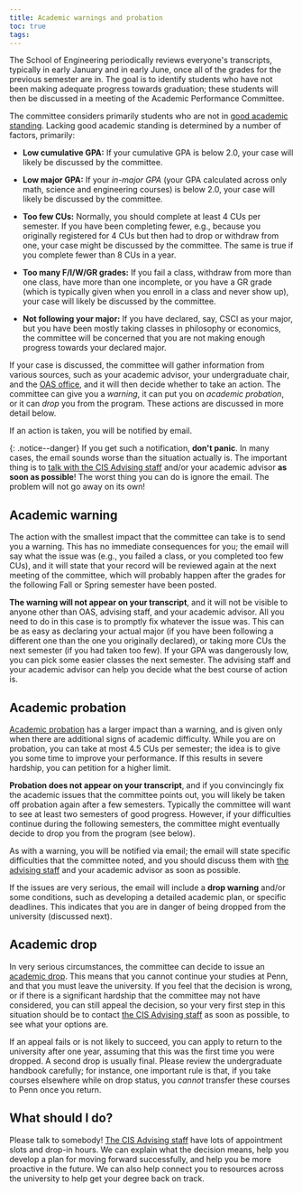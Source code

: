 ```yaml
---
title: Academic warnings and probation
toc: true
tags: 
---
```


The School of Engineering periodically reviews everyone's transcripts, typically in early January and in 
early June, once all of the grades for the previous semester are in. The goal is to identify students who
have not been making adequate progress towards graduation; these students will then be discussed in a 
meeting of the Academic Performance Committee.

The committee considers primarily students who are not in [good academic standing](https://ugrad.seas.upenn.edu/student-handbook/undergraduate-policies/minimum-performance-guidelines/). Lacking good academic standing is determined by a number of factors, primarily:

* **Low cumulative GPA:** If your cumulative GPA is below 2.0, your case will likely be discussed by the committee.
  
* **Low major GPA:** If your _in-major GPA_ (your GPA calculated across only math, science and engineering courses) is below 2.0, your case will likely be discussed by the committee.

* **Too few CUs:** Normally, you should complete at least 4 CUs per semester. If you have been completing
  fewer, e.g., because you originally registered for 4 CUs but then had to drop or withdraw from one, your case might be discussed by the committee. The same is true if you complete fewer than 8 CUs in a year.
  
* **Too many F/I/W/GR grades:** If you fail a class, withdraw from more than one class, have more 
  than one incomplete, or you have a GR grade (which is typically given when you enroll in a class and never show up), your case will likely be discussed by the committee.

* **Not following your major:** If you have declared, say, CSCI as your major, but you have been
  mostly taking classes in philosophy or economics, the committee will be concerned that you are not 
  making enough progress towards your declared major.

If your case is discussed, the committee will gather information from various sources, such as your academic advisor, your undergraduate chair, and the [OAS office]({{page.links.ras}}), and it will
then decide whether to take an action. The committee can give you a _warning_, it can put you on _academic
probation_, or it can _drop_ you from the program. These actions are discussed in more detail below.

If an action is taken, you will be notified by email.

{: .notice--danger}
If you get such a notification,
**don't panic**. In many cases, the email sounds worse than the situation actually is. The important
thing is to [talk with the CIS Advising staff]({{page.links.cis_adv_home}}) and/or your academic advisor **as soon as possible**! The worst thing you can do is ignore the email. The problem will not go away on its own!

## Academic warning

The action with the smallest impact that the committee can take is to send you a warning. This has no immediate consequences
for you; the email will say what the issue was (e.g., you failed a class, or you completed too few CUs),
and it will state that your record will be reviewed again at the next meeting of the committee, which will
probably happen after the grades for the following Fall or Spring semester have been posted. 


**The warning will not appear on your transcript**, and it will
not be visible to anyone other than OAS, advising staff, and your academic advisor. All you need to do in
this case is to promptly fix whatever the issue was. This can be as easy as declaring your actual major
(if you have been following a different one than the one you originally declared), or taking more CUs the 
next semester (if you had taken too few). If your GPA was dangerously low, you can pick some easier 
classes the next semester. The advising staff and your academic advisor can help you 
decide what the best course of action is.

## Academic probation

[Academic probation](https://ugrad.seas.upenn.edu/student-handbook/undergraduate-policies/academic-probation) has a larger impact than a warning, and is given only when there are additional signs of academic difficulty. 
While you are on probation, you can take at most 4.5 CUs per semester; the idea is to give you some time to
improve your performance. If this results in severe hardship, you can petition for a higher limit.

**Probation does not appear on your transcript**, and if you convincingly fix the academic issues that 
the committee points out, you will likely be taken off probation again after a few semesters. Typically
the committee will want to see at least two semesters of good progress. However, if your difficulties
continue during the following semesters, the committee might eventually decide to drop you 
from the program (see below).

As with a warning, you will be notified via email; the email will state specific difficulties that the committee noted, 
and you should discuss them with [the advising staff]({{page.links.cis_adv_home}}) and your academic advisor as soon
as possible.

If the issues are very serious, the email will 
include a **drop warning** and/or some conditions, such as developing a detailed academic plan,
or specific deadlines. This indicates that you are in danger of being dropped from the university (discussed next).

## Academic drop

In very serious circumstances, the committee can decide to issue an [academic drop](https://ugrad.seas.upenn.edu/student-handbook/undergraduate-policies/academic-drop-from-the-university/). This means
that you cannot continue your studies at Penn, and that you must leave the university. If you feel
that the decision is wrong, or if there is a significant hardship that the committee may not have 
considered, you can still appeal the decision, so your very first step in this situation should be to
contact [the CIS Advising staff]({{page.links.cis_adv_home}}) as soon as possible, to see what your options are.

If an appeal fails or is not likely to succeed, you can apply to return to the university after one year,
assuming that this was the first time you were dropped. A second drop is usually final. Please review
the undergraduate handbook carefully; for instance, one important rule is that, if you take courses
elsewhere while on drop status, you _cannot_ transfer these courses to Penn once you return.

## What should I do?

Please talk to somebody! [The CIS Advising staff]({{page.links.cis_adv_home}})
have lots of appointment slots and drop-in hours. We can explain what the
decision means, help you develop a plan for moving forward successfully, and
help you be more proactive in the future. We can also help connect you to
resources across the university to help get your degree back on track.
